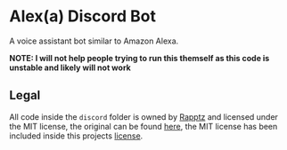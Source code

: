 # Alex(a) Discord Bot

A voice assistant bot similar to Amazon Alexa.

**NOTE: I will not help people trying to run this themself as this code is unstable and likely will not work**

## Legal
All code inside the `discord` folder is owned by [Rapptz](https://github.com/Rapptz) and licensed under the MIT license, the original can be found [here](https://github.com/Gorialis/discord.py/tree/bfa1f3743632f1e0ca8c97ca56d2e8efa4e9414b), the MIT license has been included inside this projects [license](https://github.com/Zomatree/Alex-a/blob/master/LICENSE).
